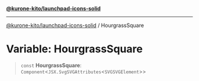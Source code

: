 [**@kurone-kito/launchpad-icons-solid**](../README.md)

***

[@kurone-kito/launchpad-icons-solid](../globals.md) / HourgrassSquare

# Variable: HourgrassSquare

> `const` **HourgrassSquare**: `Component`\<`JSX.SvgSVGAttributes`\<`SVGSVGElement`\>\>

